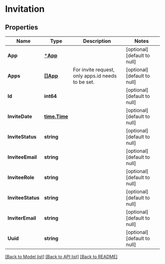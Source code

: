 # Invitation

## Properties

| Name              | Type                          | Description                                       | Notes                        |
| ----------------- | ----------------------------- | ------------------------------------------------- | ---------------------------- |
| **App**           | [***App**](App.md)            |                                                   | [optional] [default to null] |
| **Apps**          | [**[]App**](App.md)           | For invite request, only apps.id needs to be set. | [optional] [default to null] |
| **Id**            | **int64**                     |                                                   | [optional] [default to null] |
| **InviteDate**    | [**time.Time**](time.Time.md) |                                                   | [optional] [default to null] |
| **InviteStatus**  | **string**                    |                                                   | [optional] [default to null] |
| **InviteeEmail**  | **string**                    |                                                   | [optional] [default to null] |
| **InviteeRole**   | **string**                    |                                                   | [optional] [default to null] |
| **InviteeStatus** | **string**                    |                                                   | [optional] [default to null] |
| **InviterEmail**  | **string**                    |                                                   | [optional] [default to null] |
| **Uuid**          | **string**                    |                                                   | [optional] [default to null] |

[[Back to Model list]](../README.md#documentation-for-models) [[Back to API list]](../README.md#documentation-for-api-endpoints) [[Back to README]](../README.md)
